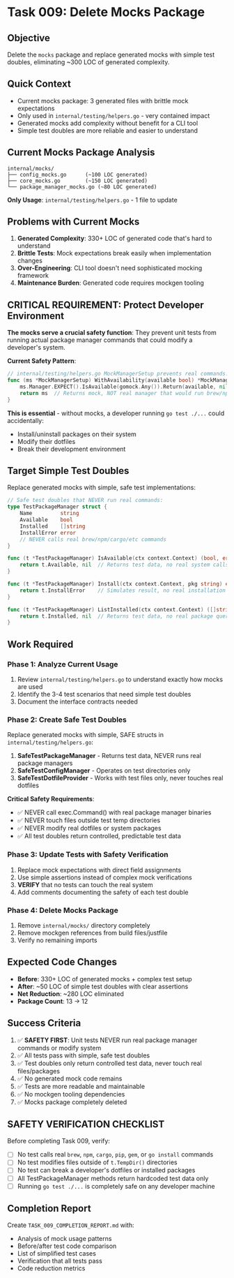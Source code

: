 # Task 009: Delete Mocks Package

## Objective
Delete the `mocks` package and replace generated mocks with simple test doubles, eliminating ~300 LOC of generated complexity.

## Quick Context
- Current mocks package: 3 generated files with brittle mock expectations
- Only used in `internal/testing/helpers.go` - very contained impact
- Generated mocks add complexity without benefit for a CLI tool
- Simple test doubles are more reliable and easier to understand

## Current Mocks Package Analysis
```
internal/mocks/
├── config_mocks.go      (~100 LOC generated)
├── core_mocks.go        (~150 LOC generated)
└── package_manager_mocks.go (~80 LOC generated)
```

**Only Usage**: `internal/testing/helpers.go` - 1 file to update

## Problems with Current Mocks
1. **Generated Complexity**: 330+ LOC of generated code that's hard to understand
2. **Brittle Tests**: Mock expectations break easily when implementation changes
3. **Over-Engineering**: CLI tool doesn't need sophisticated mocking framework
4. **Maintenance Burden**: Generated code requires mockgen tooling

## **CRITICAL REQUIREMENT: Protect Developer Environment**

**The mocks serve a crucial safety function**: They prevent unit tests from running actual package manager commands that could modify a developer's system.

**Current Safety Pattern**:
```go
// internal/testing/helpers.go MockManagerSetup prevents real commands:
func (ms *MockManagerSetup) WithAvailability(available bool) *MockManagerSetup {
    ms.Manager.EXPECT().IsAvailable(gomock.Any()).Return(available, nil).AnyTimes()
    return ms  // Returns mock, NOT real manager that would run brew/npm/etc
}
```

**This is essential** - without mocks, a developer running `go test ./...` could accidentally:
- Install/uninstall packages on their system
- Modify their dotfiles
- Break their development environment

## Target Simple Test Doubles
Replace generated mocks with simple, safe test implementations:

```go
// Safe test doubles that NEVER run real commands:
type TestPackageManager struct {
    Name         string
    Available    bool
    Installed    []string
    InstallError error
    // NEVER calls real brew/npm/cargo/etc commands
}

func (t *TestPackageManager) IsAvailable(ctx context.Context) (bool, error) {
    return t.Available, nil  // Returns test data, no real system calls
}

func (t *TestPackageManager) Install(ctx context.Context, pkg string) error {
    return t.InstallError    // Simulates result, no real installation
}

func (t *TestPackageManager) ListInstalled(ctx context.Context) ([]string, error) {
    return t.Installed, nil  // Returns test data, no real package queries
}
```

## Work Required

### Phase 1: Analyze Current Usage
1. Review `internal/testing/helpers.go` to understand exactly how mocks are used
2. Identify the 3-4 test scenarios that need simple test doubles
3. Document the interface contracts needed

### Phase 2: Create Safe Test Doubles
Replace generated mocks with simple, SAFE structs in `internal/testing/helpers.go`:
1. **SafeTestPackageManager** - Returns test data, NEVER runs real package managers
2. **SafeTestConfigManager** - Operates on test directories only
3. **SafeTestDotfileProvider** - Works with test files only, never touches real dotfiles

**Critical Safety Requirements**:
- ✅ NEVER call exec.Command() with real package manager binaries
- ✅ NEVER touch files outside test temp directories
- ✅ NEVER modify real dotfiles or system packages
- ✅ All test doubles return controlled, predictable test data

### Phase 3: Update Tests with Safety Verification
1. Replace mock expectations with direct field assignments
2. Use simple assertions instead of complex mock verifications
3. **VERIFY** that no tests can touch the real system
4. Add comments documenting the safety of each test double

### Phase 4: Delete Mocks Package
1. Remove `internal/mocks/` directory completely
2. Remove mockgen references from build files/justfile
3. Verify no remaining imports

## Expected Code Changes
- **Before**: 330+ LOC of generated mocks + complex test setup
- **After**: ~50 LOC of simple test doubles with clear assertions
- **Net Reduction**: ~280 LOC eliminated
- **Package Count**: 13 → 12

## Success Criteria
1. ✅ **SAFETY FIRST**: Unit tests NEVER run real package manager commands or modify system
2. ✅ All tests pass with simple, safe test doubles
3. ✅ Test doubles only return controlled test data, never touch real files/packages
4. ✅ No generated mock code remains
5. ✅ Tests are more readable and maintainable
6. ✅ No mockgen tooling dependencies
7. ✅ Mocks package completely deleted

## **SAFETY VERIFICATION CHECKLIST**
Before completing Task 009, verify:
- [ ] No test calls real `brew`, `npm`, `cargo`, `pip`, `gem`, or `go install` commands
- [ ] No test modifies files outside of `t.TempDir()` directories
- [ ] No test can break a developer's dotfiles or installed packages
- [ ] All TestPackageManager methods return hardcoded test data only
- [ ] Running `go test ./...` is completely safe on any developer machine

## Completion Report
Create `TASK_009_COMPLETION_REPORT.md` with:
- Analysis of mock usage patterns
- Before/after test code comparison
- List of simplified test cases
- Verification that all tests pass
- Code reduction metrics
